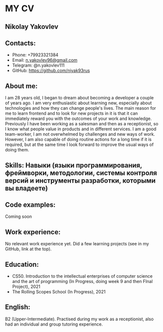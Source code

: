 # MY CV 
## **Nikolay Yakovlev**
## **Contacts:**
- Phone: +79923321384
- Email: n.yakovlev96@gmail.com
- Telegram: @n.yakovlev111
- GitHub: https://github.com/niyak93rus
## **About me:** 
I am 28 years old, I began to dream about becoming a developer a couple of years ago. I am very enthusiastic about learning new, especially about technologies and how they can change people's lives. The main reason for me to learn frontend and to look for new projects in it is that it can immediately reward you with the outcomes of your work and knowledge. Previously I have been working as a salesman and then as a receptionist, so I know what people value in products and in different services. I am a good team-worker, I am not overwhelmed by challenges and new ways of work. However, I am also capable of doing routine actions for a long time if it is required, but at the same time I look forward to improve the usual ways of doing them.
## **Skills:** Навыки (языки программирования, фреймворки, методологии, системы контроля версий и инструменты разработки, которыми вы владеете)
## **Code examples:** 
Coming soon
## **Work experience:** 
No relevant work experience yet. Did a few learning projects (see in my GitHub, link at the top).
## **Education:**
- CS50. Introduction to the intellectual enterprises of computer science and the art of programming (In Progress, doing week 9 and then FInal Project), 2021
- The Rolling Scopes School (In Progress), 2021
## **English:** 
B2 (Upper-Intermediate). Practised during my work as a receptionist, also had an individual and group tutoring experience.